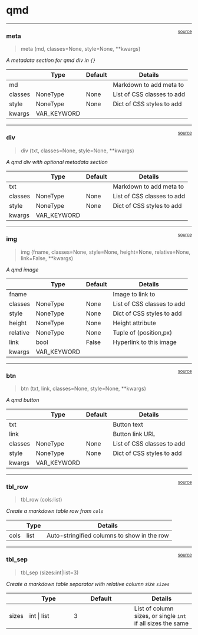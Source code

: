 # qmd


<!-- WARNING: THIS FILE WAS AUTOGENERATED! DO NOT EDIT! -->

------------------------------------------------------------------------

<a
href="https://github.com/AnswerDotAI/nbdev/blob/main/nbdev/qmd.py#L16"
target="_blank" style="float:right; font-size:smaller">source</a>

### meta

>  meta (md, classes=None, style=None, **kwargs)

*A metadata section for qmd div in `{}`*

<table>
<thead>
<tr>
<th></th>
<th><strong>Type</strong></th>
<th><strong>Default</strong></th>
<th><strong>Details</strong></th>
</tr>
</thead>
<tbody>
<tr>
<td>md</td>
<td></td>
<td></td>
<td>Markdown to add meta to</td>
</tr>
<tr>
<td>classes</td>
<td>NoneType</td>
<td>None</td>
<td>List of CSS classes to add</td>
</tr>
<tr>
<td>style</td>
<td>NoneType</td>
<td>None</td>
<td>Dict of CSS styles to add</td>
</tr>
<tr>
<td>kwargs</td>
<td>VAR_KEYWORD</td>
<td></td>
<td></td>
</tr>
</tbody>
</table>

------------------------------------------------------------------------

<a
href="https://github.com/AnswerDotAI/nbdev/blob/main/nbdev/qmd.py#L31"
target="_blank" style="float:right; font-size:smaller">source</a>

### div

>  div (txt, classes=None, style=None, **kwargs)

*A qmd div with optional metadata section*

<table>
<thead>
<tr>
<th></th>
<th><strong>Type</strong></th>
<th><strong>Default</strong></th>
<th><strong>Details</strong></th>
</tr>
</thead>
<tbody>
<tr>
<td>txt</td>
<td></td>
<td></td>
<td>Markdown to add meta to</td>
</tr>
<tr>
<td>classes</td>
<td>NoneType</td>
<td>None</td>
<td>List of CSS classes to add</td>
</tr>
<tr>
<td>style</td>
<td>NoneType</td>
<td>None</td>
<td>Dict of CSS styles to add</td>
</tr>
<tr>
<td>kwargs</td>
<td>VAR_KEYWORD</td>
<td></td>
<td></td>
</tr>
</tbody>
</table>

------------------------------------------------------------------------

<a
href="https://github.com/AnswerDotAI/nbdev/blob/main/nbdev/qmd.py#L39"
target="_blank" style="float:right; font-size:smaller">source</a>

### img

>  img (fname, classes=None, style=None, height=None, relative=None,
>           link=False, **kwargs)

*A qmd image*

<table>
<thead>
<tr>
<th></th>
<th><strong>Type</strong></th>
<th><strong>Default</strong></th>
<th><strong>Details</strong></th>
</tr>
</thead>
<tbody>
<tr>
<td>fname</td>
<td></td>
<td></td>
<td>Image to link to</td>
</tr>
<tr>
<td>classes</td>
<td>NoneType</td>
<td>None</td>
<td>List of CSS classes to add</td>
</tr>
<tr>
<td>style</td>
<td>NoneType</td>
<td>None</td>
<td>Dict of CSS styles to add</td>
</tr>
<tr>
<td>height</td>
<td>NoneType</td>
<td>None</td>
<td>Height attribute</td>
</tr>
<tr>
<td>relative</td>
<td>NoneType</td>
<td>None</td>
<td>Tuple of (position,px)</td>
</tr>
<tr>
<td>link</td>
<td>bool</td>
<td>False</td>
<td>Hyperlink to this image</td>
</tr>
<tr>
<td>kwargs</td>
<td>VAR_KEYWORD</td>
<td></td>
<td></td>
</tr>
</tbody>
</table>

------------------------------------------------------------------------

<a
href="https://github.com/AnswerDotAI/nbdev/blob/main/nbdev/qmd.py#L57"
target="_blank" style="float:right; font-size:smaller">source</a>

### btn

>  btn (txt, link, classes=None, style=None, **kwargs)

*A qmd button*

<table>
<thead>
<tr>
<th></th>
<th><strong>Type</strong></th>
<th><strong>Default</strong></th>
<th><strong>Details</strong></th>
</tr>
</thead>
<tbody>
<tr>
<td>txt</td>
<td></td>
<td></td>
<td>Button text</td>
</tr>
<tr>
<td>link</td>
<td></td>
<td></td>
<td>Button link URL</td>
</tr>
<tr>
<td>classes</td>
<td>NoneType</td>
<td>None</td>
<td>List of CSS classes to add</td>
</tr>
<tr>
<td>style</td>
<td>NoneType</td>
<td>None</td>
<td>Dict of CSS styles to add</td>
</tr>
<tr>
<td>kwargs</td>
<td>VAR_KEYWORD</td>
<td></td>
<td></td>
</tr>
</tbody>
</table>

------------------------------------------------------------------------

<a
href="https://github.com/AnswerDotAI/nbdev/blob/main/nbdev/qmd.py#L66"
target="_blank" style="float:right; font-size:smaller">source</a>

### tbl_row

>  tbl_row (cols:list)

*Create a markdown table row from `cols`*

<table>
<thead>
<tr>
<th></th>
<th><strong>Type</strong></th>
<th><strong>Details</strong></th>
</tr>
</thead>
<tbody>
<tr>
<td>cols</td>
<td>list</td>
<td>Auto-stringified columns to show in the row</td>
</tr>
</tbody>
</table>

------------------------------------------------------------------------

<a
href="https://github.com/AnswerDotAI/nbdev/blob/main/nbdev/qmd.py#L72"
target="_blank" style="float:right; font-size:smaller">source</a>

### tbl_sep

>  tbl_sep (sizes:int|list=3)

*Create a markdown table separator with relative column size `sizes`*

<table>
<colgroup>
<col style="width: 6%" />
<col style="width: 25%" />
<col style="width: 34%" />
<col style="width: 34%" />
</colgroup>
<thead>
<tr>
<th></th>
<th><strong>Type</strong></th>
<th><strong>Default</strong></th>
<th><strong>Details</strong></th>
</tr>
</thead>
<tbody>
<tr>
<td>sizes</td>
<td>int | list</td>
<td>3</td>
<td>List of column sizes, or single <code>int</code> if all sizes the
same</td>
</tr>
</tbody>
</table>
